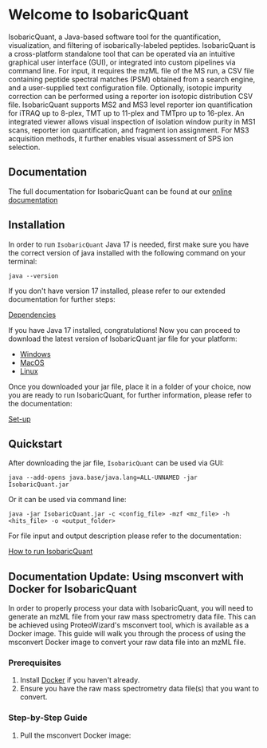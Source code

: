 # Welcome to IsobaricQuant


IsobaricQuant, a Java-based software tool for the quantification, visualization, and filtering of isobarically-labeled peptides. IsobaricQuant is a cross-platform standalone tool that can be operated via an intuitive graphical user interface (GUI), or integrated into custom pipelines via command line. For input, it requires the mzML file of the MS run, a CSV file containing peptide spectral matches (PSM) obtained from a search engine, and a user-supplied text configuration file. Optionally, isotopic impurity correction can be performed using a reporter ion isotopic distribution CSV file. IsobaricQuant supports MS2 and MS3 level reporter ion quantification for iTRAQ up to 8-plex, TMT up to 11-plex and TMTpro up to 16-plex. An integrated viewer allows visual inspection of isolation window purity in MS1 scans, reporter ion quantification, and fragment ion assignment. For MS3 acquisition methods, it further enables visual assessment of SPS ion selection.

## Documentation

The full documentation for IsobaricQuant can be found at our [online documentation](https://isobaricquant.readthedocs.io/en/latest/)

## Installation

In order to run ``IsobaricQuant`` Java 17 is needed, first make sure you have the correct version of java installed with the following command on your terminal:

    java --version

If you don't have version 17 installed, please refer to our extended documentation for further steps:

[Dependencies](https://isobaricquant.readthedocs.io/en/latest/#dependencies)

If you have Java 17 installed, congratulations! Now you can proceed to download the latest version of IsobaricQuant jar file for your platform:
- [Windows](https://github.com/Villen-Lab/isobaricquant/releases/download/v1.0.1/IsobaricQuant_WIN.jar)
- [MacOS](https://github.com/Villen-Lab/isobaricquant/releases/download/v1.0.1/IsobaricQuant_MACOS.jar)
- [Linux](https://github.com/Villen-Lab/isobaricquant/releases/download/v1.0.1/IsobaricQuant_LINUX.jar)

Once you downloaded your jar file, place it in a folder of your choice, now you are ready to run IsobaricQuant, for further information, please refer to the documentation:

[Set-up](https://isobaricquant.readthedocs.io/en/latest/#installation)

## Quickstart

After downloading the jar file, ``IsobaricQuant`` can be used via GUI: 
    
    java --add-opens java.base/java.lang=ALL-UNNAMED -jar IsobaricQuant.jar

Or it can be used via command line:

    java -jar IsobaricQuant.jar -c <config_file> -mzf <mz_file> -h <hits_file> -o <output_folder>

For file input and output description please refer to the documentation:

[How to run IsobaricQuant](https://isobaricquant.readthedocs.io/en/latest/#how-to-run-isobaricquant)

## Documentation Update: Using msconvert with Docker for IsobaricQuant

In order to properly process your data with IsobaricQuant, you will need to generate an mzML file from your raw mass spectrometry data file. This can be achieved using ProteoWizard's msconvert tool, which is available as a Docker image. This guide will walk you through the process of using the msconvert Docker image to convert your raw data file into an mzML file.

### Prerequisites

1. Install [Docker](https://docs.docker.com/get-docker/) if you haven't already.
2. Ensure you have the raw mass spectrometry data file(s) that you want to convert.

### Step-by-Step Guide

1. Pull the msconvert Docker image:

